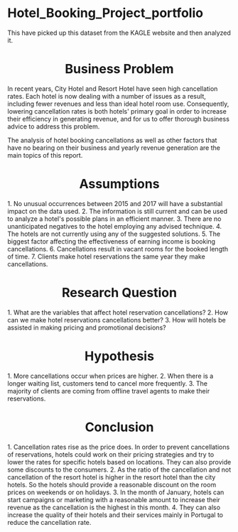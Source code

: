 # Hotel_Booking_Project_portfolio
This have picked up this dataset from the KAGLE website and then analyzed it. 

<h1 align = "center" id = "title">Business Problem</h1>
In recent years, City Hotel and Resort Hotel have seen high cancellation rates. Each hotel is now dealing with a number of issues as a result, including fewer revenues and less than ideal hotel room use. Consequently, lowering cancellation rates is both hotels' primary goal in order to increase their efficiency in generating revenue, and for us to offer thorough business advice to address this problem.

The analysis of hotel booking cancellations as well as other factors that have no bearing on their business and yearly revenue generation are the main topics of this report.

<h1 align = "center" id = "title">Assumptions</h1>
1. No unusual occurrences between 2015 and 2017 will have a substantial impact on the data used.
2. The information is still current and can be used to analyze a hotel's possible plans in an efficient manner.
3. There are no unanticipated negatives to the hotel employing any advised technique.
4. The hotels are not currently using any of the suggested solutions.
5. The biggest factor affecting the effectiveness of earning income is booking cancellations.
6. Cancellations result in vacant rooms for the booked length of time.
7. Clients make hotel reservations the same year they make cancellations.

<h1 align = "center" id = "title">Research Question</h1>
1. What are the variables that affect hotel reservation cancellations?
2. How can we make hotel reservations cancellations better?
3. How will hotels be assisted in making pricing and promotional decisions?

<h1 align = "center" id = "title">Hypothesis</h1>
1. More cancellations occur when prices are higher.
2. When there is a longer waiting list, customers tend to cancel more frequently. 
3. The majority of clients are coming from offline travel agents to make their reservations.

<h1 align = "center" id = "title">Conclusion</h1>
1. Cancellation rates rise as the price does. In order to prevent cancellations of reservations, hotels could work on their pricing strategies and try to lower the rates for specific hotels based on locations. They can also provide some discounts to the consumers.
2. As the ratio of the cancellation and not cancellation of the resort hotel is higher in the resort hotel than the city hotels. So the hotels should provide a reasonable discount on the room prices on weekends or on holidays.
3. In the month of January, hotels can start campaigns or marketing with a reasonable amount to increase their revenue as the cancellation is the highest in this month.
4. They can also increase the quality of their hotels and their services mainly in Portugal to reduce the cancellation rate.
